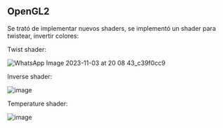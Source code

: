 ## OpenGL2
Se trató de implementar nuevos shaders, se implementó un shader para twistear, invertir colores:

Twist shader:

![WhatsApp Image 2023-11-03 at 20 08 43_c39f0cc9](https://github.com/DiggsPapu/Graficas/assets/84475020/be46b524-0c12-44a5-a49c-21556ed436b9)

Inverse shader:

![image](https://github.com/DiggsPapu/Graficas/assets/84475020/991def66-8c74-40b8-860b-ceb8d1676682)

Temperature shader:

![image](https://github.com/DiggsPapu/Graficas/assets/84475020/f544641d-0098-40f4-bcfa-4043fcdca15a)

